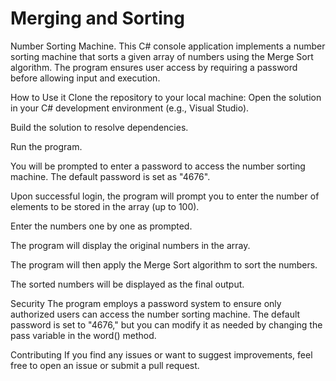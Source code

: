 # Merging and Sorting
Number Sorting Machine.
This C# console application implements a number sorting machine that sorts a given array of numbers using the Merge Sort algorithm. The program ensures user access by requiring a password before allowing input and execution.

How to Use it
Clone the repository to your local machine:
Open the solution in your C# development environment (e.g., Visual Studio).

Build the solution to resolve dependencies.

Run the program.

You will be prompted to enter a password to access the number sorting machine. The default password is set as "4676".

Upon successful login, the program will prompt you to enter the number of elements to be stored in the array (up to 100).

Enter the numbers one by one as prompted.

The program will display the original numbers in the array.

The program will then apply the Merge Sort algorithm to sort the numbers.

The sorted numbers will be displayed as the final output.

Security
The program employs a password system to ensure only authorized users can access the number sorting machine. The default password is set to "4676," but you can modify it as needed by changing the pass variable in the word() method.

Contributing
If you find any issues or want to suggest improvements, feel free to open an issue or submit a pull request.
